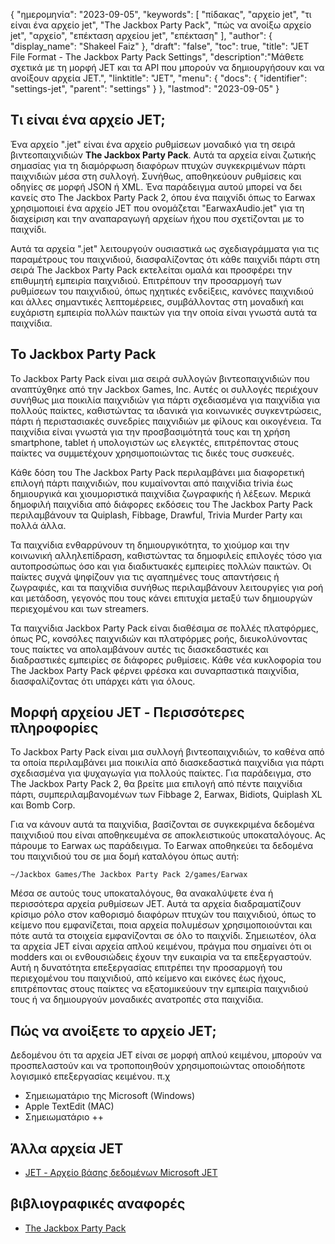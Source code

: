 {
"ημερομηνία": "2023-09-05",
  "keywords": [
"πίδακας",
"αρχείο jet",
"τι είναι ένα αρχείο jet",
"The Jackbox Party Pack",
"πώς να ανοίξω αρχείο jet",
"αρχείο",
"επέκταση αρχείου jet",
"επέκταση"
],
  "author": {
"display_name": "Shakeel Faiz"
},
"draft": "false",
"toc": true,
"title": "JET File Format - The Jackbox Party Pack Settings",
  "description":"Μάθετε σχετικά με τη μορφή JET και τα API που μπορούν να δημιουργήσουν και να ανοίξουν αρχεία JET.",
"linktitle": "JET",
  "menu": {
    "docs": {
      "identifier": "settings-jet",
      "parent": "settings"
}
},
"lastmod": "2023-09-05"
}

## Τι είναι ένα αρχείο JET;

Ένα αρχείο ".jet" είναι ένα αρχείο ρυθμίσεων μοναδικό για τη σειρά βιντεοπαιχνιδιών **The Jackbox Party Pack**. Αυτά τα αρχεία είναι ζωτικής σημασίας για τη διαμόρφωση διαφόρων πτυχών συγκεκριμένων πάρτι παιχνιδιών μέσα στη συλλογή. Συνήθως, αποθηκεύουν ρυθμίσεις και οδηγίες σε μορφή JSON ή XML. Ένα παράδειγμα αυτού μπορεί να δει κανείς στο The Jackbox Party Pack 2, όπου ένα παιχνίδι όπως το Earwax χρησιμοποιεί ένα αρχείο JET που ονομάζεται "EarwaxAudio.jet" για τη διαχείριση και την αναπαραγωγή αρχείων ήχου που σχετίζονται με το παιχνίδι.

Αυτά τα αρχεία ".jet" λειτουργούν ουσιαστικά ως σχεδιαγράμματα για τις παραμέτρους του παιχνιδιού, διασφαλίζοντας ότι κάθε παιχνίδι πάρτι στη σειρά The Jackbox Party Pack εκτελείται ομαλά και προσφέρει την επιθυμητή εμπειρία παιχνιδιού. Επιτρέπουν την προσαρμογή των ρυθμίσεων του παιχνιδιού, όπως ηχητικές ενδείξεις, κανόνες παιχνιδιού και άλλες σημαντικές λεπτομέρειες, συμβάλλοντας στη μοναδική και ευχάριστη εμπειρία πολλών παικτών για την οποία είναι γνωστά αυτά τα παιχνίδια.

## Το Jackbox Party Pack

Το Jackbox Party Pack είναι μια σειρά συλλογών βιντεοπαιχνιδιών που αναπτύχθηκε από την Jackbox Games, Inc. Αυτές οι συλλογές περιέχουν συνήθως μια ποικιλία παιχνιδιών για πάρτι σχεδιασμένα για παιχνίδια για πολλούς παίκτες, καθιστώντας τα ιδανικά για κοινωνικές συγκεντρώσεις, πάρτι ή περιστασιακές συνεδρίες παιχνιδιών με φίλους και οικογένεια. Τα παιχνίδια είναι γνωστά για την προσβασιμότητά τους και τη χρήση smartphone, tablet ή υπολογιστών ως ελεγκτές, επιτρέποντας στους παίκτες να συμμετέχουν χρησιμοποιώντας τις δικές τους συσκευές.

Κάθε δόση του The Jackbox Party Pack περιλαμβάνει μια διαφορετική επιλογή πάρτι παιχνιδιών, που κυμαίνονται από παιχνίδια trivia έως δημιουργικά και χιουμοριστικά παιχνίδια ζωγραφικής ή λέξεων. Μερικά δημοφιλή παιχνίδια από διάφορες εκδόσεις του The Jackbox Party Pack περιλαμβάνουν τα Quiplash, Fibbage, Drawful, Trivia Murder Party και πολλά άλλα.

Τα παιχνίδια ενθαρρύνουν τη δημιουργικότητα, το χιούμορ και την κοινωνική αλληλεπίδραση, καθιστώντας τα δημοφιλείς επιλογές τόσο για αυτοπροσώπως όσο και για διαδικτυακές εμπειρίες πολλών παικτών. Οι παίκτες συχνά ψηφίζουν για τις αγαπημένες τους απαντήσεις ή ζωγραφιές, και τα παιχνίδια συνήθως περιλαμβάνουν λειτουργίες για ροή και μετάδοση, γεγονός που τους κάνει επιτυχία μεταξύ των δημιουργών περιεχομένου και των streamers.

Τα παιχνίδια Jackbox Party Pack είναι διαθέσιμα σε πολλές πλατφόρμες, όπως PC, κονσόλες παιχνιδιών και πλατφόρμες ροής, διευκολύνοντας τους παίκτες να απολαμβάνουν αυτές τις διασκεδαστικές και διαδραστικές εμπειρίες σε διάφορες ρυθμίσεις. Κάθε νέα κυκλοφορία του The Jackbox Party Pack φέρνει φρέσκα και συναρπαστικά παιχνίδια, διασφαλίζοντας ότι υπάρχει κάτι για όλους.

## Μορφή αρχείου JET - Περισσότερες πληροφορίες

Το Jackbox Party Pack είναι μια συλλογή βιντεοπαιχνιδιών, το καθένα από τα οποία περιλαμβάνει μια ποικιλία από διασκεδαστικά παιχνίδια για πάρτι σχεδιασμένα για ψυχαγωγία για πολλούς παίκτες. Για παράδειγμα, στο The Jackbox Party Pack 2, θα βρείτε μια επιλογή από πέντε παιχνίδια πάρτι, συμπεριλαμβανομένων των Fibbage 2, Earwax, Bidiots, Quiplash XL και Bomb Corp.

Για να κάνουν αυτά τα παιχνίδια, βασίζονται σε συγκεκριμένα δεδομένα παιχνιδιού που είναι αποθηκευμένα σε αποκλειστικούς υποκαταλόγους. Ας πάρουμε το Earwax ως παράδειγμα. Το Earwax αποθηκεύει τα δεδομένα του παιχνιδιού του σε μια δομή καταλόγου όπως αυτή:

```
~/Jackbox Games/The Jackbox Party Pack 2/games/Earwax
```

Μέσα σε αυτούς τους υποκαταλόγους, θα ανακαλύψετε ένα ή περισσότερα αρχεία ρυθμίσεων JET. Αυτά τα αρχεία διαδραματίζουν κρίσιμο ρόλο στον καθορισμό διαφόρων πτυχών του παιχνιδιού, όπως το κείμενο που εμφανίζεται, ποια αρχεία πολυμέσων χρησιμοποιούνται και πότε αυτά τα στοιχεία εμφανίζονται σε όλο το παιχνίδι. Σημειωτέον, όλα τα αρχεία JET είναι αρχεία απλού κειμένου, πράγμα που σημαίνει ότι οι modders και οι ενθουσιώδεις έχουν την ευκαιρία να τα επεξεργαστούν. Αυτή η δυνατότητα επεξεργασίας επιτρέπει την προσαρμογή του περιεχομένου του παιχνιδιού, από κείμενο και εικόνες έως ήχους, επιτρέποντας στους παίκτες να εξατομικεύουν την εμπειρία παιχνιδιού τους ή να δημιουργούν μοναδικές ανατροπές στα παιχνίδια.

## Πώς να ανοίξετε το αρχείο JET;

Δεδομένου ότι τα αρχεία JET είναι σε μορφή απλού κειμένου, μπορούν να προσπελαστούν και να τροποποιηθούν χρησιμοποιώντας οποιοδήποτε λογισμικό επεξεργασίας κειμένου. π.χ

- Σημειωματάριο της Microsoft (Windows)
- Apple TextEdit (MAC)
- Σημειωματάριο ++

## Άλλα αρχεία JET

- [JET - Αρχείο βάσης δεδομένων Microsoft JET](/el/database/jet/)

## βιβλιογραφικές αναφορές
* [The Jackbox Party Pack](https://en.wikipedia.org/wiki/The_Jackbox_Party_Pack)

